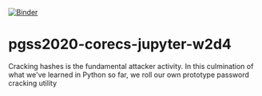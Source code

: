 [![Binder](https://mybinder.org/badge_logo.svg)](https://mybinder.org/v2/gh/syreal17/pgss2020-corecs-jupyter-w2d4/master?filepath=password-cracking-pex.ipynb)

# pgss2020-corecs-jupyter-w2d4
Cracking hashes is the fundamental attacker activity. In this culmination of what we've learned in Python so far, we roll our own prototype password cracking utility

